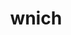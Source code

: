 ---
title: wnich
github: https://github.com/wnich
mode: light
transition: 1s
score: 78.0
archetype:
- Badges | Tags | Icons
---